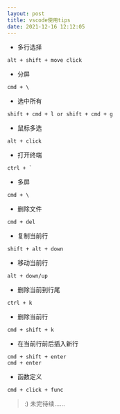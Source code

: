 ```yaml
---
layout: post
title: vscode使用tips
date: 2021-12-16 12:12:05
---
```


- 多行选择

```
alt + shift + move click
```

- 分屏
  
```
cmd + \
```

- 选中所有

```
shift + cmd + l or shift + cmd + g
```

- 鼠标多选

```
alt + click
```

- 打开终端

```
ctrl + `
```

- 多屏
  
```
cmd + \
```

- 删除文件

```
cmd + del
```

- 复制当前行

```
shift + alt + down
```

- 移动当前行

```
alt + down/up
```

- 删除当前到行尾

```
ctrl + k
```

- 删除当前行

```
cmd + shift + k
```

- 在当前行前后插入新行

```
cmd + shift + enter
cmd + enter
```

- 函数定义

```
cmd + click + func
```

> :) 未完待续......
